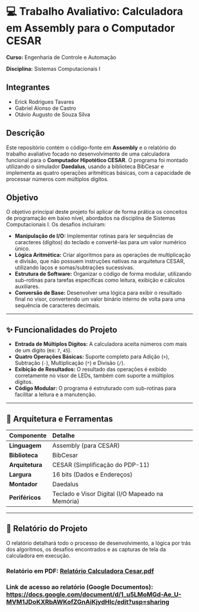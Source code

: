 # 💻 Trabalho Avaliativo: Calculadora em Assembly para o Computador CESAR

**Curso:** Engenharia de Controle e Automação 

**Disciplina:** Sistemas Computacionais I

## Integrantes
- Erick Rodrigues Tavares  
- Gabriel Alonso de Castro  
- Otávio Augusto de Souza Silva

## Descrição
Este repositório contém o código-fonte em **Assembly** e o relatório do trabalho avaliativo focado no desenvolvimento de uma calculadora funcional para o **Computador Hipotético CESAR**. O programa foi montado utilizando o simulador **Daedalus**, usando a biblioteca BibCesar e implementa as quatro operações aritméticas básicas, com a capacidade de processar números com múltiplos dígitos.

## Objetivo
O objetivo principal deste projeto foi aplicar de forma prática os conceitos de programação em baixo nível, abordados na disciplina de Sistemas Computacionais I. Os desafios incluíram:
- **Manipulação de I/O:** Implementar rotinas para ler sequências de caracteres (dígitos) do teclado e convertê-las para um valor numérico único.
- **Lógica Aritmética:** Criar algoritmos para as operações de multiplicação e divisão, que não possuem instruções nativas na arquitetura CESAR, utilizando laços e somas/subtrações sucessivas.
- **Estrutura de Software:** Organizar o código de forma modular, utilizando sub-rotinas para tarefas específicas como leitura, exibição e cálculos auxiliares.
- **Conversão de Base:** Desenvolver uma lógica para exibir o resultado final no visor, convertendo um valor binário interno de volta para uma sequência de caracteres decimais.

---

## ✨ Funcionalidades do Projeto

- **Entrada de Múltiplos Dígitos:** A calculadora aceita números com mais de um dígito (ex: `7`, `45`).
- **Quatro Operações Básicas:** Suporte completo para Adição (`+`), Subtração (`-`), Multiplicação (`*`) e Divisão (`/`).
- **Exibição de Resultados:** O resultado das operações é exibido corretamente no visor de LEDs, também com suporte a múltiplos dígitos.
- **Código Modular:** O programa é estruturado com sub-rotinas para facilitar a leitura e a manutenção.

---

## 🔧 Arquitetura e Ferramentas

| Componente | Detalhe |
| :--- | :--- |
| **Linguagem** | Assembly (para CESAR) |
| **Biblioteca** | BibCesar |
| **Arquitetura** | CESAR (Simplificação do PDP-11) |
| **Largura** | 16 bits (Dados e Endereços) |
| **Montador** | Daedalus |
| **Periféricos** | Teclado e Visor Digital (I/O Mapeado na Memória) |

---

## 📄 Relatório do Projeto

O relatório detalhará todo o processo de desenvolvimento, a lógica por trás dos algoritmos, os desafios encontrados e as capturas de tela da calculadora em execução.

### Relatório em PDF: [Relatório Calculadora Cesar.pdf](https://github.com/user-attachments/files/22704748/Relatorio.Calculadora.Cesar.pdf)


### Link de acesso ao relatório (Google Documentos): https://docs.google.com/document/d/1_u5LMoMGd-Ae_U-MVM1JDoKXRbAWKofZGnAiKjydHIc/edit?usp=sharing
